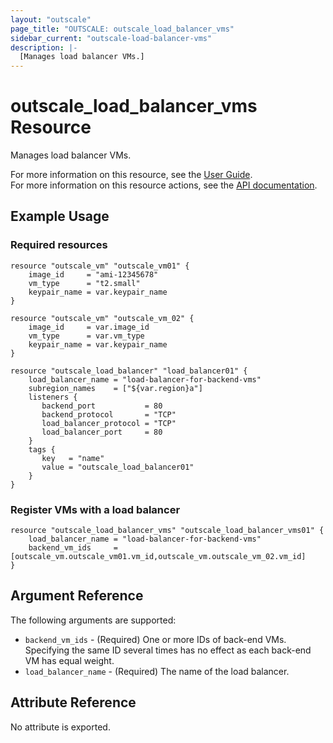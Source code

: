 ```yaml
---
layout: "outscale"
page_title: "OUTSCALE: outscale_load_balancer_vms"
sidebar_current: "outscale-load-balancer-vms"
description: |-
  [Manages load balancer VMs.]
---
```


# outscale_load_balancer_vms Resource

Manages load balancer VMs.

For more information on this resource, see the [User Guide](https://docs.outscale.com/en/userguide/About-Load-Balancers.html).  
For more information on this resource actions, see the [API documentation](https://docs.outscale.com/api#3ds-outscale-api-loadbalancer).

## Example Usage

### Required resources

```hcl
resource "outscale_vm" "outscale_vm01" {
    image_id     = "ami-12345678"
    vm_type      = "t2.small"
    keypair_name = var.keypair_name
}

resource "outscale_vm" "outscale_vm_02" {
    image_id     = var.image_id
    vm_type      = var.vm_type
    keypair_name = var.keypair_name
}

resource "outscale_load_balancer" "load_balancer01" {
    load_balancer_name = "load-balancer-for-backend-vms"
    subregion_names    = ["${var.region}a"]
    listeners {
       backend_port           = 80
       backend_protocol       = "TCP"
       load_balancer_protocol = "TCP"
       load_balancer_port     = 80
    }
    tags {
       key   = "name"
       value = "outscale_load_balancer01"
    }
}
```

### Register VMs with a load balancer

```hcl
resource "outscale_load_balancer_vms" "outscale_load_balancer_vms01" {
    load_balancer_name = "load-balancer-for-backend-vms"
    backend_vm_ids     = [outscale_vm.outscale_vm01.vm_id,outscale_vm.outscale_vm_02.vm_id]
}
```

## Argument Reference

The following arguments are supported:

* `backend_vm_ids` - (Required) One or more IDs of back-end VMs.<br />
Specifying the same ID several times has no effect as each back-end VM has equal weight.
* `load_balancer_name` - (Required) The name of the load balancer.

## Attribute Reference

No attribute is exported.

